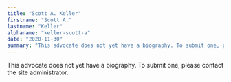 ```yaml
---
title: "Scott A. Keller"
firstname: "Scott A."
lastname: "Keller"
alphaname: "keller-scott-a"
date: "2020-11-30"
summary: "This advocate does not yet have a biography. To submit one, please contact the site administrator."
---
```

This advocate does not yet have a biography. To submit one, please contact the site administrator.

